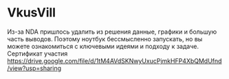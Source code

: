 # VkusVill
Из-за NDA пришлось удалить из решения данные, графики и большую часть выводов.
Поэтому ноутбук бессмысленно запускать, но вы можете ознакомиться с ключевыми идеями и подходу к задаче.
Сертификат участия https://drive.google.com/file/d/1tM4AVdSKNwyUxucPjmkHFP4XbQMdUfnd/view?usp=sharing
